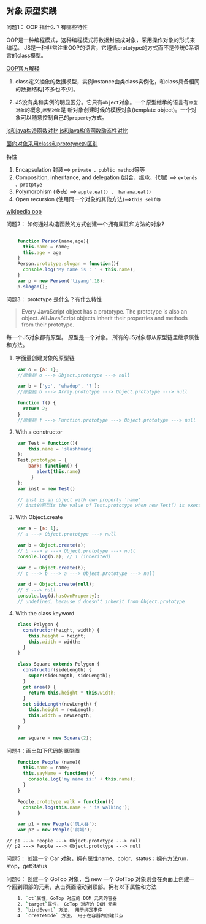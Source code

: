 ## 对象 原型实践

问题1： OOP 指什么？有哪些特性

OOP是一种编程模式，这种编程模式将数据封装成对象，采用操作对象的形式来编程。
JS是一种非常注重OOP的语言，它遵循prototype的方式而不是传统C系语言的class模型。

[OOP官方解释](https://developer.mozilla.org/en-US/docs/Glossary/OOP)

1. class定义抽象的数据模型，实例instance由类class实例化，和class具备相同的数据结构[不多也不少]。

2. JS没有类和实例的明显区分。它只有`object`对象。一个原型继承的语言有`原型对象`的概念,`原型对象`是
新对象创建时候的模板对象(template object)。一个对象可以随意控制自己的`property`方式。

[js和java构造函数对比](./assets/js_java_constructor.png)
[js和java构造函数动态性对比](./assets/js_java_flexible_constructor.png)

[面向对象采用class和prototype的区别](https://developer.mozilla.org/en-US/docs/Web/JavaScript/Guide/Details_of_the_Object_Model#Class-based_vs._prototype-based_languages)


特性


1. Encapsulation 封装==> `private 、public method`等等
2. Composition, inheritance, and delegation (组合、继承、代理) ==> `extends 、protptye`
3. Polymorphism (多态) ==> `apple.eat() 、 banana.eat()`
4. Open recursion (使用同一个对象的其他方法)==>`this self等`

[wikipedia oop](https://en.wikipedia.org/wiki/Object-oriented_programming)



问题2： 如何通过构造函数的方式创建一个拥有属性和方法的对象? 

```js

	function Person(name,age){
	  this.name = name;
	  this.age = age
	}
	Person.prototype.slogan = function(){
	  console.log('My name is : ' + this.name);
	}
	var p = new Person('liyang',18);
	p.slogan();

```
问题3： prototype 是什么？有什么特性 

> Every JavaScript object has a prototype. 
  The prototype is also an object. 
  All JavaScript objects inherit their properties and methods from their prototype.

每一个JS对象都有原型。
原型是一个对象。
所有的JS对象都从原型链里继承属性和方法。  

1. 字面量创建对象的原型链

```js
	var o = {a: 1};
	//原型链 o ---> Object.prototype ---> null

	var b = ['yo', 'whadup', '?'];
	//原型链 b ---> Array.prototype ---> Object.prototype ---> null

	function f() {
	  return 2;
	}
	//原型链 f ---> Function.prototype ---> Object.prototype ---> null

```

2. With a constructor

```js
	var Test = function(){
        this.name = 'slashhuang'
    };
    Test.prototype = {
        bark: function() {
           alert(this.name)
         }
    };
    var inst = new Test()

	// inst is an object with own property 'name'.
	// inst的原型is the value of Test.prototype when new Test() is executed.

```

3. With Object.create

```js
	var a = {a: 1}; 
	// a ---> Object.prototype ---> null

	var b = Object.create(a);
	// b ---> a ---> Object.prototype ---> null
	console.log(b.a); // 1 (inherited)

	var c = Object.create(b);
	// c ---> b ---> a ---> Object.prototype ---> null

	var d = Object.create(null);
	// d ---> null
	console.log(d.hasOwnProperty); 
	// undefined, because d doesn't inherit from Object.prototype

```

4. With the class keyword

```js
	class Polygon {
	  constructor(height, width) {
	    this.height = height;
	    this.width = width;
	  }
	}

	class Square extends Polygon {
	  constructor(sideLength) {
	    super(sideLength, sideLength);
	  }
	  get area() {
	    return this.height * this.width;
	  }
	  set sideLength(newLength) {
	    this.height = newLength;
	    this.width = newLength;
	  }
	}

	var square = new Square(2);

```


问题4：画出如下代码的原型图

```js
	function People (name){
	  this.name = name;
	  this.sayName = function(){
	    console.log('my name is:' + this.name);
	  }
	}

	People.prototype.walk = function(){
	  console.log(this.name + ' is walking');  
	}

	var p1 = new People('饥人谷');
	var p2 = new People('前端');
```

	// p1 ---> People ---> Object.prototype ---> null
	// p2 ---> People ---> Object.prototype ---> null



问题5： 创建一个 Car 对象，拥有属性name、color、status；拥有方法run，stop，getStatus 





问题6： 创建一个 GoTop 对象，当 new 一个 GotTop 对象则会在页面上创建一个回到顶部的元素，点击页面滚动到顶部。拥有以下属性和方法

```bash
	1. `ct`属性，GoTop 对应的 DOM 元素的容器
	2. `target`属性， GoTop 对应的 DOM 元素
	3. `bindEvent` 方法， 用于绑定事件
	4  `createNode` 方法， 用于在容器内创建节点

```






